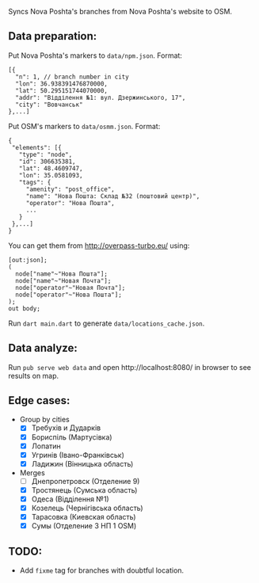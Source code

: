 Syncs Nova Poshta's branches from Nova Poshta's website to OSM.

Data preparation:
-----------------
Put Nova Poshta's markers to `data/npm.json`. Format:

```
[{
  "n": 1, // branch number in city
  "lon": 36.938391476870000,
  "lat": 50.295151744070000,
  "addr": "Відділення №1: вул. Дзержинського, 17",
  "city": "Вовчанськ"
},...]
```

Put OSM's markers to `data/osmm.json`. Format:                                      
```
{
 "elements": [{
   "type": "node",
   "id": 306635381,
   "lat": 48.4609747,
   "lon": 35.0581093,
   "tags": {
     "amenity": "post_office",
     "name": "Нова Пошта: Склад №32 (поштовий центр)",
     "operator": "Нова Пошта",
     ...
   }
 },...]
}  
```

You can get them from http://overpass-turbo.eu/ using:
```
[out:json];
(
  node["name"~"Нова Пошта"];
  node["name"~"Новая Почта"];
  node["operator"~"Новая Почта"];
  node["operator"~"Нова Пошта"];
);
out body;
```

Run `dart main.dart` to generate `data/locations_cache.json`.

Data analyze:
-------------
Run `pub serve web data` and open http://localhost:8080/ in browser to see results on map.

Edge cases:
-----------
- Group by cities
  - [x] Требухів и Дударків
  - [x] Бориспіль (Мартусівка)
  - [x] Лопатин
  - [x] Угринів (Івано-Франківськ)
  - [x] Ладижин (Вінницька область)
- Merges
  - [ ] Днепропетровск (Отделение 9)
  - [x] Тростянець (Сумська область)
  - [x] Одеса (Відділення №1)
  - [x] Козелець (Чернігівська область)
  - [x] Тарасовка (Киевская область)
  - [x] Сумы (Отделение 3 НП 1 OSM)
      
TODO:
-----
- Add `fixme` tag for branches with doubtful location.
